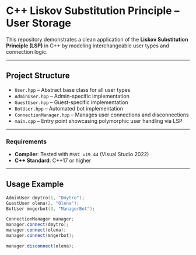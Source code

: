 # C++ Liskov Substitution Principle – User Storage

This repository demonstrates a clean application of the **Liskov Substitution Principle (LSP)** in C++ by modeling interchangeable user types and connection logic.

---

## Project Structure

- `User.hpp` – Abstract base class for all user types  
- `AdminUser.hpp` – Admin-specific implementation  
- `GuestUser.hpp` – Guest-specific implementation  
- `BotUser.hpp` – Automated bot implementation  
- `ConnectionManager.hpp` – Manages user connections and disconnections  
- `main.cpp` – Entry point showcasing polymorphic user handling via LSP  

---

### Requirements

- **Compiler**: Tested with `MSVC v19.44` (Visual Studio 2022)  
- **C++ Standard**: C++17 or higher  

---

## Usage Example

```cpp
AdminUser dmytro(1, "Dmytro");
GuestUser olena(2, "Olena");
BotUser mngerbot(3, "ManagerBot");

ConnectionManager manager;
manager.connect(dmytro);
manager.connect(olena);
manager.connect(mngerbot);

manager.disconnect(olena);
